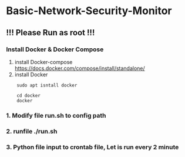 # Basic-Network-Security-Monitor

## !!! Please Run as root !!!

### Install Docker & Docker Compose
1. install Docker-compose
https://docs.docker.com/compose/install/standalone/
2. install Docker
```
    sudo apt isntall docker
```

```
    cd docker
    docker
```
### 1. Modify file run.sh to config path
### 2. runfile ./run.sh
### 3. Python file input to crontab file, Let is run every 2 minute

